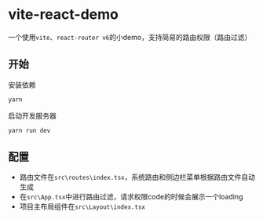 # vite-react-demo

一个使用`vite`、`react-router v6`的小demo，支持简易的路由权限（路由过滤）

## 开始

安装依赖

```bash
yarn
```

启动开发服务器

```bash
yarn run dev
```

## 配置

- 路由文件在`src\routes\index.tsx`，系统路由和侧边栏菜单根据路由文件自动生成
- 在`src\App.tsx`中进行路由过滤，请求权限code的时候会展示一个loading
- 项目主布局组件在`src\Layout\index.tsx`
